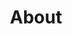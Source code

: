 --- 
layout: article 
title: "About" 
date:  
modified:  
excerpt: "" 
image: 
  feature: 
  teaser: 
  thumb: 
share: false
comments:
--- 